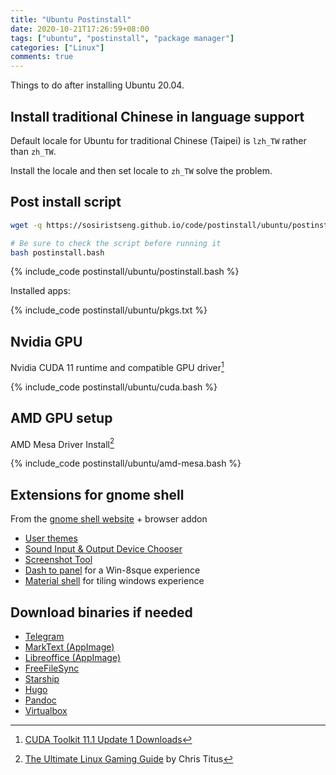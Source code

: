 ```yaml
---
title: "Ubuntu Postinstall"
date: 2020-10-21T17:26:59+08:00
tags: ["ubuntu", "postinstall", "package manager"]
categories: ["Linux"]
comments: true
---
```


Things to do after installing Ubuntu 20.04.

<!--more-->

## Install traditional Chinese in language support

Default locale for Ubuntu for traditional Chinese (Taipei) is `lzh_TW` rather than `zh_TW`.

Install the locale and then set locale to `zh_TW` solve the problem.

## Post install script

```bash
wget -q https://sosiristseng.github.io/code/postinstall/ubuntu/postinstall.bash

# Be sure to check the script before running it
bash postinstall.bash
```

{% include_code postinstall/ubuntu/postinstall.bash %}

Installed apps:

{% include_code postinstall/ubuntu/pkgs.txt %}

## Nvidia GPU

Nvidia CUDA 11 runtime and compatible GPU driver[^cuda]

{% include_code postinstall/ubuntu/cuda.bash %}

[^cuda]: [CUDA Toolkit 11.1 Update 1 Downloads](https://developer.nvidia.com/cuda-downloads?target_os=Linux&target_arch=x86_64&target_distro=Ubuntu&target_version=2004&target_type=debnetwork)

## AMD GPU setup

AMD Mesa Driver Install[^ChrisTitus]

{% include_code postinstall/ubuntu/amd-mesa.bash %}

[^ChrisTitus]: [The Ultimate Linux Gaming Guide](https://christitus.com/ultimate-linux-gaming-guide/) by Chris Titus

## Extensions for gnome shell

From the [gnome shell website](https://extensions.gnome.org/) + browser addon

- [User themes](https://extensions.gnome.org/extension/19/user-themes/)
- [Sound Input & Output Device Chooser](https://extensions.gnome.org/extension/906/sound-output-device-chooser/)
- [Screenshot Tool](https://extensions.gnome.org/extension/1112/screenshot-tool/)
- [Dash to panel](https://extensions.gnome.org/extension/1160/dash-to-panel/) for a Win-8sque experience
- [Material shell](https://extensions.gnome.org/extension/3357/material-shell/) for tiling windows experience

## Download binaries if needed

- [Telegram](https://telegram.org/)
- [MarkText (AppImage)](https://github.com/marktext/marktext)
- [Libreoffice (AppImage)](https://www.libreoffice.org/download/appimage/)
- [FreeFileSync](https://freefilesync.org/)
- [Starship](https://starship.rs/)
- [Hugo](https://github.com/gohugoio/hugo/releases/)
- [Pandoc](https://github.com/jgm/pandoc/releases/)
- [Virtualbox](https://www.virtualbox.org/)

